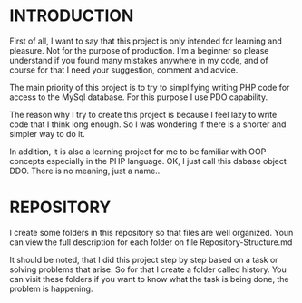 # INTRODUCTION

First of all, I want to say that this project is only intended for learning and pleasure. Not for the purpose of production. I'm a beginner so please understand if you found many mistakes anywhere in my code, and of course for that I need your suggestion, comment and advice.

The main priority of this project is to try to simplifying writing PHP code for access to the MySql database. For this purpose I use PDO capability. 

The reason why I try to create this project is because I feel lazy to write code that I think long enough. So I was wondering if there is a shorter and simpler way to do it.

In addition, it is also a learning project for me to be familiar with OOP concepts especially in the PHP language.
OK, I just call this dabase object DDO. There is no meaning, just a name..

# REPOSITORY 

I create some folders in this repository so that files are well organized. Youn can view the full description for each folder on file Repository-Structure.md

It should be noted, that I did this project step by step based on a task or solving problems that arise. So for that I create a folder called history. You can visit these folders if you want to know what the task is being done, the problem is happening.





